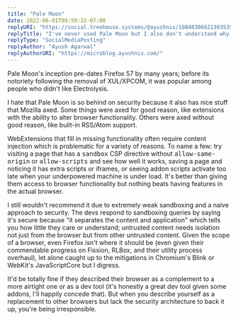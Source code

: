 ```yaml
---
title: "Pale Moon"
date: 2022-06-01T09:59:32-07:00
replyURI: "https://social.treehouse.systems/@ayushnix/108403066213035358"
replyTitle: "I've never used Pale Moon but I also don't understand why anyone would use it. If I'm not mistaken, Pale Moon exists because it didn't want to part ways with XUL extensions?"
replyType: "SocialMediaPosting"
replyAuthor: "Ayush Agarwal"
replyAuthorURI: "https://microblog.ayushnix.com/"
---
```


Pale Moon's inception pre-dates Firefox 57 by many years; before its notoriety following the removal of XUL/XPCOM, it was popular among people who didn't like Electrolysis.

I hate that Pale Moon is so behind on security because it also has nice stuff that Mozilla axed. Some things were axed for good reason, like extensions with the ability to alter browser functionality. Others were axed without good reason, like built-in RSS/Atom support.

WebExtensions that fill in missing functionality often require content injection which is problematic for a variety of reasons. To name a few: try visiting a page that has a <samp>sandbox</samp> CSP directive without <samp>allow-same-origin</samp> or <samp>allow-scripts</samp> and see how well it works, saving a page and noticing it has extra scripts or iframes, or seeing addon scripts activate too late when your underpowered machine is under load. It's better than giving them access to browser functionality but nothing beats having features in the actual browser.

I still wouldn't recommend it due to extremely weak sandboxing and a naive approach to security. The devs respond to sandboxing queries by saying it's secure because "it separates the content and application" which tells you how little they care or understand; untrusted content needs isolation not just from the browser but from other untrusted content. Given the scope of a browser, even Firefox isn't where it should be (even given their commendable progress on Fission, RLBox, and their utility process overhaul), let alone caught up to the mitigations in Chromium's Blink or WebKit's JavaScriptCore but I digress.

It'd be totally fine if they described their browser as a complement to a more airtight one or as a dev tool (it's honestly a great dev tool given some addons, I'll happily concede that). But when you describe yourself as a replacement to other browsers but lack the security architecture to back it up, you're being irresponsible.


